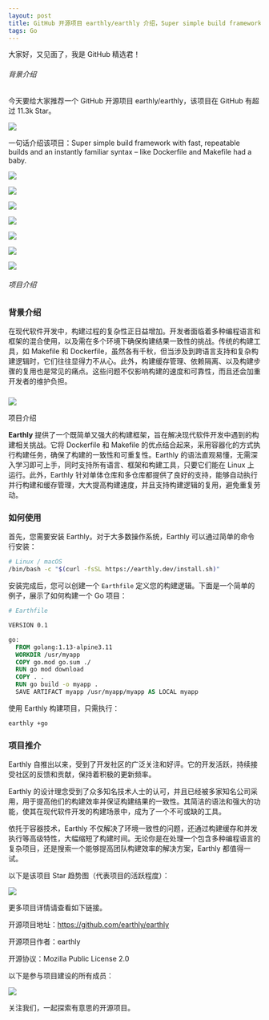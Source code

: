 ```yaml
---
layout: post
title: GitHub 开源项目 earthly/earthly 介绍，Super simple build framework with fast, repeatable builds and an instantly familiar syntax – like Dockerfile and Makefile had a baby.
tags: Go
---
```


大家好，又见面了，我是 GitHub 精选君！

###### 背景介绍

今天要给大家推荐一个 GitHub 开源项目 earthly/earthly，该项目在 GitHub 有超过 11.3k Star。

![](https://stats.deeptrain.net/repo/earthly/earthly/?theme=light)

一句话介绍该项目：Super simple build framework with fast, repeatable builds and an instantly familiar syntax – like Dockerfile and Makefile had a baby.




![](https://raw.githubusercontent.com/earthly/earthly/master/img/logo-banner-white-bg.png)

![](https://raw.githubusercontent.com/earthly/earthly/master/docs/img/get-earthly-button.png)

![](https://raw.githubusercontent.com/earthly/earthly/master/docs/img/integration-diagram-v2.png)

![](https://raw.githubusercontent.com/earthly/earthly/master/img/demo-351683.gif)

![](https://raw.githubusercontent.com/earthly/earthly/master/img/demo-351678.gif)

![](https://raw.githubusercontent.com/earthly/earthly/master/img/demo-351674.gif)

![](https://raw.githubusercontent.com/earthly/earthly/master/docs/guides/img/ref-infographic-v2.png)


###### 项目介绍

### 背景介绍

在现代软件开发中，构建过程的复杂性正日益增加。开发者面临着多种编程语言和框架的混合使用，以及需在多个环境下确保构建结果一致性的挑战。传统的构建工具，如 Makefile 和 Dockerfile，虽然各有千秋，但当涉及到跨语言支持和复杂构建逻辑时，它们往往显得力不从心。此外，构建缓存管理、依赖隔离、以及构建步骤的复用也是常见的痛点。这些问题不仅影响构建的速度和可靠性，而且还会加重开发者的维护负担。

### 

![](https://raw.githubusercontent.com/ZhuPeng/pic/master/mac/compress_tmp-6a7abab1269ddf2e0722ad54e8ed7e62.png)

项目介绍

**Earthly** 提供了一个既简单又强大的构建框架，旨在解决现代软件开发中遇到的构建相关挑战。它将 Dockerfile 和 Makefile 的优点结合起来，采用容器化的方式执行构建任务，确保了构建的一致性和可重复性。Earthly 的语法直观易懂，无需深入学习即可上手，同时支持所有语言、框架和构建工具，只要它们能在 Linux 上运行。此外，Earthly 针对单体仓库和多仓库都提供了良好的支持，能够自动执行并行构建和缓存管理，大大提高构建速度，并且支持构建逻辑的复用，避免重复劳动。

### 如何使用

首先，您需要安装 Earthly。对于大多数操作系统，Earthly 可以通过简单的命令行安装：

```bash
# Linux / macOS
/bin/bash -c "$(curl -fsSL https://earthly.dev/install.sh)"
```

安装完成后，您可以创建一个 `Earthfile` 定义您的构建逻辑。下面是一个简单的例子，展示了如何构建一个 Go 项目：

```Dockerfile
# Earthfile

VERSION 0.1

go:
  FROM golang:1.13-alpine3.11
  WORKDIR /usr/myapp
  COPY go.mod go.sum ./
  RUN go mod download
  COPY . .
  RUN go build -o myapp .
  SAVE ARTIFACT myapp /usr/myapp/myapp AS LOCAL myapp
```

使用 Earthly 构建项目，只需执行：

```bash
earthly +go
```

### 项目推介

Earthly 自推出以来，受到了开发社区的广泛关注和好评。它的开发活跃，持续接受社区的反馈和贡献，保持着积极的更新频率。

Earthly 的设计理念受到了众多知名技术人士的认可，并且已经被多家知名公司采用，用于提高他们的构建效率并保证构建结果的一致性。其简洁的语法和强大的功能，使其在现代软件开发的构建场景中，成为了一个不可或缺的工具。

依托于容器技术，Earthly 不仅解决了环境一致性的问题，还通过构建缓存和并发执行等高级特性，大幅缩短了构建时间。无论你是在处理一个包含多种编程语言的复杂项目，还是搜索一个能够提高团队构建效率的解决方案，Earthly 都值得一试。

以下是该项目 Star 趋势图（代表项目的活跃程度）：

![](https://api.star-history.com/svg?repos=earthly/earthly&type=Timeline)

更多项目详情请查看如下链接。

开源项目地址：https://github.com/earthly/earthly 

开源项目作者：earthly

开源协议：Mozilla Public License 2.0

以下是参与项目建设的所有成员：

![](https://contrib.rocks/image?repo=earthly/earthly)

关注我们，一起探索有意思的开源项目。

